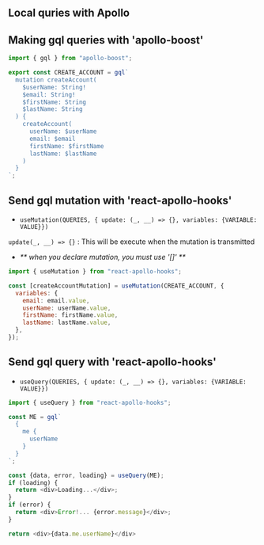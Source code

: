 ## Local quries with Apollo

## Making gql queries with 'apollo-boost'

```js
import { gql } from "apollo-boost";

export const CREATE_ACCOUNT = gql`
  mutation createAccount(
    $userName: String!
    $email: String!
    $firstName: String
    $lastName: String
  ) {
    createAccount(
      userName: $userName
      email: $email
      firstName: $firstName
      lastName: $lastName
    )
  }
`;
```

## Send gql mutation with 'react-apollo-hooks'

- `useMutation(QUERIES, { update: (_, __) => {}, variables: {VARIABLE: VALUE}})`

`update(_, __) => {}` : This will be execute when the mutation is transmitted

- _** when you declare mutation, you must use '[]' **_

```js
import { useMutation } from "react-apollo-hooks";

const [createAccountMutation] = useMutation(CREATE_ACCOUNT, {
  variables: {
    email: email.value,
    userName: userName.value,
    firstName: firstName.value,
    lastName: lastName.value,
  },
});
```

## Send gql query with 'react-apollo-hooks'

- `useQuery(QUERIES, { update: (_, __) => {}, variables: {VARIABLE: VALUE}})`

```js
import { useQuery } from "react-apollo-hooks";

const ME = gql`
  {
    me {
      userName
    }
  }
`;

const {data, error, loading} = useQuery(ME);
if (loading) {
  return <div>Loading...</div>;
} 
if (error) {
  return <div>Error!... {error.message}</div>;
}

return <div>{data.me.userName}</div>
```
